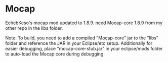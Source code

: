 Mocap
=====
EchebKeso's mocap mod updated to 1.8.9. need Mocap-core 1.8.9 from my other repo in the libs folder.

Note: To build, you need to add a compiled "Mocap-core" jar to the "libs" folder and reference the JAR in your Eclipse/etc setup.
Additionally for easier debugging, place "mocap-core-stub.jar" in your eclipse/mods folder to auto-load the Mocap core during debugging.
